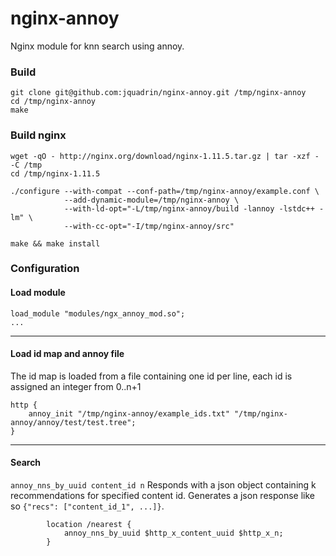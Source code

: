 nginx-annoy
=========

Nginx module for knn search using annoy.

### Build
```
git clone git@github.com:jquadrin/nginx-annoy.git /tmp/nginx-annoy
cd /tmp/nginx-annoy
make
```


### Build nginx
```
wget -qO - http://nginx.org/download/nginx-1.11.5.tar.gz | tar -xzf - -C /tmp
cd /tmp/nginx-1.11.5

./configure --with-compat --conf-path=/tmp/nginx-annoy/example.conf \
            --add-dynamic-module=/tmp/nginx-annoy \
            --with-ld-opt="-L/tmp/nginx-annoy/build -lannoy -lstdc++ -lm" \
            --with-cc-opt="-I/tmp/nginx-annoy/src"
            
make && make install 
```


### Configuration

#### Load module
```
load_module "modules/ngx_annoy_mod.so";
...
```
---
#### Load id map and annoy file
The id map is loaded from a file containing one id per line, each
id is assigned an integer from 0..n+1
```
http {
    annoy_init "/tmp/nginx-annoy/example_ids.txt" "/tmp/nginx-annoy/annoy/test/test.tree";
}
```
---
#### Search
`annoy_nns_by_uuid content_id n` Responds with a json object containing k recommendations for specified content id. Generates a json response like so `{"recs": ["content_id_1", ...]}`.
```
        location /nearest {
            annoy_nns_by_uuid $http_x_content_uuid $http_x_n; 
        }
```



